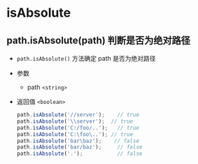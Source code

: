 # isAbsolute

## path.isAbsolute(path) 判断是否为绝对路径

+ `path.isAbsolute()` 方法确定 path 是否为绝对路径

+ 参数

  + path `<string>`

+ 返回值 `<boolean>`

    ```js
    path.isAbsolute('//server');    // true
    path.isAbsolute('\\server');  // true
    path.isAbsolute('C:/foo/..');   // true
    path.isAbsolute('C:\foo\..'); // true
    path.isAbsolute('bar\baz');    // false
    path.isAbsolute('bar/baz');     // false
    path.isAbsolute('.');           // false
    ```
